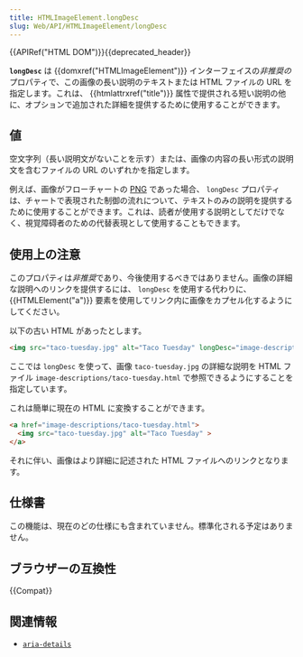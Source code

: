 ```yaml
---
title: HTMLImageElement.longDesc
slug: Web/API/HTMLImageElement/longDesc
---
```


{{APIRef("HTML DOM")}}{{deprecated_header}}

**`longDesc`** は {{domxref("HTMLImageElement")}} インターフェイスの*非推奨の*プロパティで、この画像の長い説明のテキストまたは HTML ファイルの URL を指定します。これは、 {{htmlattrxref("title")}} 属性で提供される短い説明の他に、オプションで追加された詳細を提供するために使用することができます。

## 値

空文字列（長い説明文がないことを示す）または、画像の内容の長い形式の説明文を含むファイルの URL のいずれかを指定します。

例えば、画像がフローチャートの [PNG](/ja/docs/Web/Media/Formats/Image_types#png_portable_network_graphics) であった場合、
`longDesc` プロパティは、チャートで表現された制御の流れについて、テキストのみの説明を提供するために使用することができます。これは、読者が使用する説明としてだけでなく、視覚障碍者のための代替表現として使用することもできます。

## 使用上の注意

このプロパティは*非推奨*であり、今後使用するべきではありません。画像の詳細な説明へのリンクを提供するには、 `longDesc` を使用する代わりに、 {{HTMLElement("a")}} 要素を使用してリンク内に画像をカプセル化するようにしてください。

以下の古い HTML があったとします。

```html
<img src="taco-tuesday.jpg" alt="Taco Tuesday" longDesc="image-descriptions/taco-tuesday.html">
```

ここでは `longDesc` を使って、画像 `taco-tuesday.jpg` の詳細な説明を HTML ファイル `image-descriptions/taco-tuesday.html` で参照できるようにすることを指定しています。

これは簡単に現在の HTML に変換することができます。

```html
<a href="image-descriptions/taco-tuesday.html">
  <img src="taco-tuesday.jpg" alt="Taco Tuesday" >
</a>
```

それに伴い、画像はより詳細に記述された HTML ファイルへのリンクとなります。

## 仕様書

この機能は、現在のどの仕様にも含まれていません。標準化される予定はありません。

## ブラウザーの互換性

{{Compat}}

## 関連情報

- [`aria-details`](/ja/docs/Web/Accessibility/ARIA/Attributes/aria-details)
